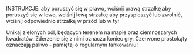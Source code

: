 INSTRUKCJE:
aby poruszyć się w prawo, wciśnij prawą strzałkę
aby poruszyć się w lewo, wciśnij lewą strzałkę
aby przyspieszyć lub zwolnić, wciśnij odpowiednio strzałkę w przód lub w tył

Unikaj zielonych pól, będących terenem na mapie oraz ciemnoszarych kwadratów.
Zderzenie się z nimi oznacza koniec gry.
Czerwone prostokąty oznaczają paliwo - pamiętaj o regularnym tankowaniu!
